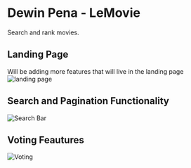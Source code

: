 # Dewin Pena - LeMovie

Search and rank movies.

## Landing Page

Will be adding more features that will live in the landing page
![landing page](https://i.imgur.com/taDAfNU.png)

## Search and Pagination Functionality

![Search Bar](https://media.giphy.com/media/Ecj25RuSHl3bMBOsCR/giphy.gif)

## Voting Feautures

![Voting](https://media.giphy.com/media/Ecj25RuSHl3bMBOsCR/giphy.gif)
